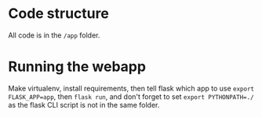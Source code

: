 # Code structure
All code is in the `/app` folder.

# Running the webapp
Make virtualenv, install requirements, then tell flask which app to use `export FLASK_APP=app`, then `flask run`, and don't forget to set `export PYTHONPATH=./` as the flask CLI script is not in the same folder.
